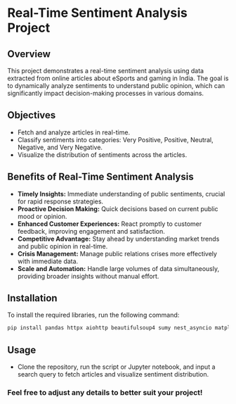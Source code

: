 # Real-Time Sentiment Analysis Project

## Overview

This project demonstrates a real-time sentiment analysis using data extracted from online articles about eSports and gaming in India. The goal is to dynamically analyze sentiments to understand public opinion, which can significantly impact decision-making processes in various domains.

## Objectives

- Fetch and analyze articles in real-time.
- Classify sentiments into categories: Very Positive, Positive, Neutral, Negative, and Very Negative.
- Visualize the distribution of sentiments across the articles.

## Benefits of Real-Time Sentiment Analysis

- **Timely Insights:** Immediate understanding of public sentiments, crucial for rapid response strategies.
- **Proactive Decision Making:** Quick decisions based on current public mood or opinion.
- **Enhanced Customer Experiences:** React promptly to customer feedback, improving engagement and satisfaction.
- **Competitive Advantage:** Stay ahead by understanding market trends and public opinion in real-time.
- **Crisis Management:** Manage public relations crises more effectively with immediate data.
- **Scale and Automation:** Handle large volumes of data simultaneously, providing broader insights without manual effort.

## Installation

To install the required libraries, run the following command:

```bash
pip install pandas httpx aiohttp beautifulsoup4 sumy nest_asyncio matplotlib seaborn nltk spacy gensim google textblob
```
## Usage
- Clone the repository, run the script or Jupyter notebook, and input a search query to fetch articles and visualize sentiment distribution.


### Feel free to adjust any details to better suit your project!


